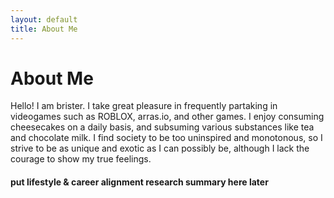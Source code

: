 ```yaml
---
layout: default
title: About Me
---
```

# About Me
Hello! I am brister.
I take great pleasure in frequently partaking in videogames such as ROBLOX, arras.io, and other games.
I enjoy consuming cheesecakes on a daily basis, and subsuming various substances like tea and chocolate milk.
I find society to be too uninspired and monotonous, so I strive to be as unique and exotic as I can possibly be, although I lack the courage to show my true feelings. 

#### put lifestyle & career alignment research summary here later
